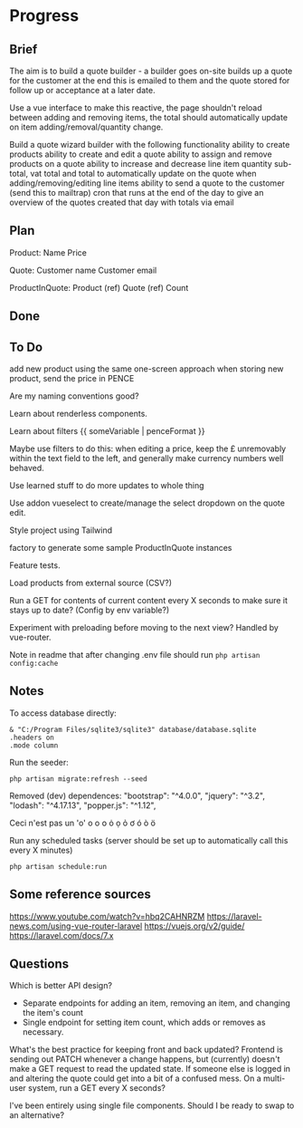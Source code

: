 # Progress

## Brief
The aim is to build a quote builder - a builder goes on-site builds up a quote for the customer at the end this is emailed to them and the quote stored for follow up or acceptance at a later date.

Use a vue interface to make this reactive, the page shouldn't reload between adding and removing items, the total should automatically update on item adding/removal/quantity change.

Build a quote wizard builder with the following functionality
    ability to create products
    ability to create and edit a quote
    ability to assign and remove products on a quote
    ability to increase and decrease line item quantity
    sub-total, vat total and total to automatically update on the quote when adding/removing/editing line items
    ability to send a quote to the customer (send this to mailtrap)
    cron that runs at the end of the day to give an overview of the quotes created that day with totals via email

## Plan
Product:
    Name
    Price

Quote:
    Customer name
    Customer email

ProductInQuote:
    Product (ref)
    Quote (ref)
    Count

## Done

## To Do
add new product using the same one-screen approach
when storing new product, send the price in PENCE

Are my naming conventions good?

Learn about renderless components.

Learn about filters {{ someVariable | penceFormat }}

Maybe use filters to do this: when editing a price, keep the £ unremovably within the text field to the left, and generally make currency numbers well behaved.

Use learned stuff to do more updates to whole thing

Use addon vueselect to create/manage the select dropdown on the quote edit.

Style project using Tailwind

factory to generate some sample ProductInQuote instances

Feature tests.

Load products from external source (CSV?)

Run a GET for contents of current content every X seconds to make sure it stays up to date? (Config by env variable?)

Experiment with preloading before moving to the next view? Handled by vue-router.

Note in readme that after changing .env file should run `php artisan config:cache`

## Notes
To access database directly:
```
& "C:/Program Files/sqlite3/sqlite3" database/database.sqlite
.headers on
.mode column
```

Run the seeder:
```
php artisan migrate:refresh --seed
```

Removed (dev) dependences:
"bootstrap": "^4.0.0",
"jquery": "^3.2",
"lodash": "^4.17.13",
"popper.js": "^1.12",

Ceci n'est pas un 'o'
о ο օ ȯ ọ ỏ ơ ó ò ö

Run any scheduled tasks (server should be set up to automatically call this every X minutes)
```
php artisan schedule:run
```

## Some reference sources
https://www.youtube.com/watch?v=hbq2CAHNRZM
https://laravel-news.com/using-vue-router-laravel
https://vuejs.org/v2/guide/
https://laravel.com/docs/7.x

## Questions
Which is better API design?
- Separate endpoints for adding an item, removing an item, and changing the item's count
- Single endpoint for setting item count, which adds or removes as necessary.

What's the best practice for keeping front and back updated? Frontend is sending out PATCH whenever a change happens, but (currently) doesn't make a GET request to read the updated state. If someone else is logged in and altering the quote could get into a bit of a confused mess. On a multi-user system, run a GET every X seconds?

I've been entirely using single file components. Should I be ready to swap to an alternative?
